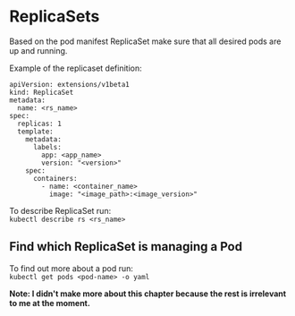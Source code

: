 # ReplicaSets
Based on the pod manifest ReplicaSet make sure that all desired pods are up and running.

Example of the replicaset definition:

```
apiVersion: extensions/v1beta1
kind: ReplicaSet
metadata:
  name: <rs_name>
spec:
  replicas: 1
  template:
    metadata:
      labels:
        app: <app_name>
        version: "<version>"
    spec:
      containers:
        - name: <container_name>
          image: "<image_path>:<image_version>"
```

To describe ReplicaSet run:  
`kubectl describe rs <rs_name>`

## Find which ReplicaSet is managing a Pod
To find out more about a pod run:  
`kubectl get pods <pod-name> -o yaml`

**Note: I didn't make more about this chapter because the rest is irrelevant to me at the moment.**